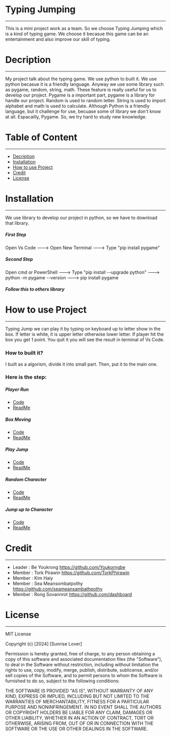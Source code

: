 # Typing Jumping
--------------------------------------------------------------
This is a mini project work as a team. So we choose Typing Jumping which is a kind of typing game. We choose it becasue this game can be an entertainment and also improve our skill of typing.

# Decription
--------------------------------------------------------------
My project talk about the typing game. We use python to built it. We use python becasue it is a friendly language. Anyway we use some library such as pygame, random, string, math. These feature is really useful for us to develop our project. Pygame is a important part, pygame is a library for handle our project. Random is used to random letter. String is used to import alphabet and math is used to calculate. Although Python is a friendly language, but it challenge for use, becuase some of library we don't know at all. Espacailly, Pygame. So, we try hard to study new knowledge.

# Table of Content
---------------------------------------------------------------
- [Decription](#decription)
- [Installation](#installation)
- [How to use Project](#how-to-use-project)
- [Credit](#credit)
- [License](#license)

# Installation
---
We use library to develop our project in python, so we have to download that library.
##### First Step
Open Vs Code ---> Open New Terminal ---> Type "pip install pygame"
##### Second Step
Open cmd or PowerShell ---> Type "pip install --upgrade python" ---> python -m pygame --version ---> pip install pygame

##### Follow this to others library
# How to use Project
---
Typing Jump we can play it by typing on keyboard up to letter show in the box. If letter is white, it is upper letter otherwise lower letter. If player hit the box you get 1 point. You quit it you will see the result in terminal of Vs Code.
### How to built it?
I built as a algorism, divide it into small part. Then, put it to the main one.
### Here is the step:

##### Player Run
- [Code](Player-Run/playerrun.py)
- [ReadMe](Player-Run/README.md)

##### Box Moving
- [Code](Box-Move/boxmove.py)
- [ReadMe](Box-Move/README.md)

##### Play Jump
- [Code](Player-Jump/playerjump.py)
- [ReadMe](Player-Jump/README.md)

##### Random Character
- [Code](Random-Character/random_character.py)
- [ReadMe](Random-Character/README.md)

##### Jump up to Character
- [Code](Jump-Character/jump_with_character.py)
- [ReadMe](Jump-Character/README.md)

# Credit
---
- Leader : Be Youkrong https://github.com/Youkorngbe
- Member : Tork Pirawin https://github.com/TorkPhirawin
- Member : Kim Haiy
- Member : Sea Meansombatpothy https://github.com/seameansambathpothy
- Member : Rong Sovannrot https://github.com/dashboard

# License
---
MIT License

Copyright (c) [2024] [Sunrise Lover]

Permission is hereby granted, free of charge, to any person obtaining a copy of this software and associated documentation files (the "Software"), to deal in the Software without restriction, including without limitation the rights to use, copy, modify, merge, publish, distribute, sublicense, and/or sell copies of the Software, and to permit persons to whom the Software is furnished to do so, subject to the following conditions:

THE SOFTWARE IS PROVIDED "AS IS", WITHOUT WARRANTY OF ANY KIND, EXPRESS OR IMPLIED, INCLUDING BUT NOT LIMITED TO THE WARRANTIES OF MERCHANTABILITY, FITNESS FOR A PARTICULAR PURPOSE AND NONINFRINGEMENT. IN NO EVENT SHALL THE AUTHORS OR COPYRIGHT HOLDERS BE LIABLE FOR ANY CLAIM, DAMAGES OR OTHER LIABILITY, WHETHER IN AN ACTION OF CONTRACT, TORT OR OTHERWISE, ARISING FROM, OUT OF OR IN CONNECTION WITH THE SOFTWARE OR THE USE OR OTHER DEALINGS IN THE SOFTWARE.